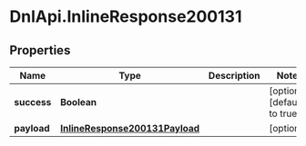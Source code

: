 # DnlApi.InlineResponse200131

## Properties
Name | Type | Description | Notes
------------ | ------------- | ------------- | -------------
**success** | **Boolean** |  | [optional] [default to true]
**payload** | [**InlineResponse200131Payload**](InlineResponse200131Payload.md) |  | [optional] 


